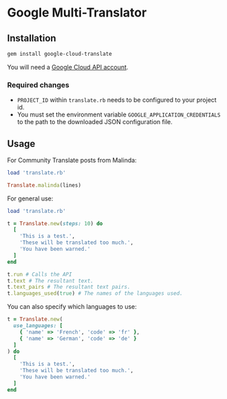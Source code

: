 # Google Multi-Translator

## Installation

```sh
gem install google-cloud-translate
```

You will need a [Google Cloud API account](https://cloud.google.com/translate/docs/quickstart-client-libraries#client-libraries-install-ruby).

### Required changes

- `PROJECT_ID` within `translate.rb` needs to be configured to your project id.
- You must set the environment variable `GOOGLE_APPLICATION_CREDENTIALS` to the
path to the downloaded JSON configuration file.

## Usage

For Community Translate posts from Malinda:

```ruby
load 'translate.rb'

Translate.malinda(lines)
```

For general use:

```ruby
load 'translate.rb'

t = Translate.new(steps: 10) do
  [
    'This is a test.',
    'These will be translated too much.',
    'You have been warned.'
  ]
end

t.run # Calls the API
t.text # The resultant text.
t.text_pairs # The resultant text pairs.
t.languages_used(true) # The names of the languages used.
```

You can also specify which languages to use:

```ruby
t = Translate.new(
  use_languages: [
    { 'name' => 'French', 'code' => 'fr' },
    { 'name' => 'German', 'code' => 'de' }
  ]
) do
  [
    'This is a test.',
    'These will be translated too much.',
    'You have been warned.'
  ]
end
```

